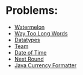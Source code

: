 **Problems:**
============================

- [Watermelon](https://codeforces.com/problemset/problem/4/A)
- [Way Too Long Words](https://codeforces.com/problemset/problem/71/A)
- [Datatypes](https://www.hackerrank.com/challenges/java-datatypes/problem)
- [Team](https://codeforces.com/problemset/problem/231/A)
- [Date of Time](https://www.hackerrank.com/challenges/java-date-and-time/problem)
- [Next Round](https://codeforces.com/problemset/problem/158/A)
- [Java Currency Formatter](https://www.hackerrank.com/challenges/java-currency-formatter/problem)

